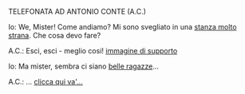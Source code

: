 TELEFONATA AD ANTONIO CONTE (A.C.)

Io: We, Mister! Come andiamo? Mi sono svegliato in una
[stanza molto strana](http://giphy.com/gifs/uy4zM12rn3oaY).
Che cosa devo fare?

A.C.: Esci, esci - meglio cosi!
[immagine di supporto](http://giphy.com/gifs/sporzaredactie-euro2016-italia-sporza-26BoCA9sGwKqelZra)

Io: Ma mister, sembra ci siano
[belle ragazze](http://giphy.com/gifs/dancing-dance-SioZIrQsuN36E)...

A.C.: ... [clicca qui va'...](http://giphy.com/gifs/sporzaredactie-euro2016-italia-sporza-l41YiaHYCcSwrZGBq)
